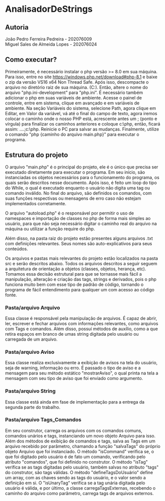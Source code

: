 # AnalisadorDeStrings

## Autoria
João Pedro Ferreira Pedreira - 202076009  
Miguel Sales de Almeida Lopes - 202076024


## Como executar?

Primeiramente, é necessário instalar o php versão >= 8.0 em sua máquina. Para isso, entre no site https://windows.php.net/download#php-8.1 e baixe o zip da versão VS16 x64 Non Thread Safe. Após isso, descompacte o arquivo no diretório raiz de sua máquina. (C:). Então, altere o nome do arquivo "php.ini-development" para "php.ini". É necessário também adicionar o php em suas variáveis de ambiente. Acesse o painel de controle, entre em sistema, clique em avançado e em variáveis de ambiente. Na seção Variáveis do sistema, selecione Path, agora clique em Editar, em Valor da variável, vá até o final do campo de texto, agora iremos colocar o caminho onde o nosso PHP está, acrescente antes um ; (ponto e vírgula) para finalizar os caminhos anteriores e coloque c:\php, então, ficará assim: ….;c:\php. Reinicie o PC para salvar as mudanças. Finalmente, utilize o comando "php {caminho do arquivo main.php}" para executar o programa.

## Estrutura do projeto
O arquivo "main.php" é o principal do projeto, ele é o único que precisa ser executado diretamente para executar o programa. Em seu início, são instanciadas os objetos necessários para o funcionamento do programa, os quais serão descritos nesse documento. Após isso, é feito um loop do tipo do While, o qual é executado enquanto o usuário não digita uma tag ou comando inválido. No final do arquivo, são definidos os comandos, com suas funções respectivas ou mensagens de erro caso não estejam implementados corretamente.

O arquivo "autoload.php" é o responsável por permitir o uso de namespaces e importação de classes no php de forma mais simples ao usuário, para que não seja necessário digitar o caminho real do arquivo na máquina ou utilizar a função require do php.

Além disso, na pasta raiz do projeto estão presentes alguns arquivos .txt com definições relevantes. Seus nomes são auto-explicativos para seus conteúdos.

Os arquivos e pastas mais relevantes do projeto estão localizados na pasta src e serão descritos abaixo. Todos os arquivos descritos a seguir seguem a arquitetura de orientação a objetos (classes, objetos, herança, etc). Tomamos essa decisão estrutural para que se tornasse mais fácil a manipulação, alteração e criação das tags, strings e derivados, pois o php funciona muito bem com esse tipo de padrão de código, tornando o programa de fácil entendimento para qualquer um com acesso ao código fonte.

### Pasta/arquivo Arquivo
Essa classe é responsável pela manipulação de arquivos. É capaz de abrir, ler, escrever e fechar arquivos com informações relevantes, como arquivos com Tags e comandos. Além disso, possuí métodos de auxílio, como a que retira espaços em branco de umas string digitada pelo usuário ou carregada de um arquivo.

### Pasta/arquivo Aviso
Essa classe realiza exclusivamente a exibição de avisos na tela do usuário, seja de warning, informação ou erro. É passado o tipo de aviso e a mensagem para seu método estático "mostrarAviso", o qual printa na tela a mensagem com seu tipo de aviso que foi enviado como argumento.

### Pasta/arquivo String
Essa classe está ainda em fase de implementação para a entrega da segunda parte do trabalho.

### Pasta/arquivo Tags_Comandos
Em seu construtor, carrega os arquivos com os comandos comuns, comandos unários e tags, instanciando um novo objeto Arquivo para isso. Além dos métodos de exibição de comandos e tags, salva as Tags em um arquivo recebido por parâmetro, chamando a função "salvaTags" do próprio objeto Arquivo que foi instanciado. O método "isCommand" verifica se, o que foi digitado pelo usuário é de fato um comando, verificando pelo atributo "comandos", que foi definido no construtor. O método "isTag" verifica se as tags digitadas pelo usuário, também salvas no atributo "tags" do construtor, são tags válidas. O método "defineTagsDoUsuário" define um array, com as chaves sendo as tags do usuário, e o valor sendo a definição em si. O "isUnaryTag" verifica se a tag unária digitada pelo usuário é válida, e por último, a classe carregaTagsExternas, recebendo o caminho do arquivo como parâmetro, carrega tags de arquivos externos.